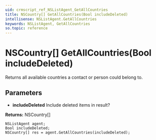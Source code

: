 ```yaml
---
uid: crmscript_ref_NSListAgent_GetAllCountries
title: NSCountry[] GetAllCountries(Bool includeDeleted)
intellisense: NSListAgent.GetAllCountries
keywords: NSListAgent, GetAllCountries
so.topic: reference
---
```


# NSCountry[] GetAllCountries(Bool includeDeleted)

Returns all available countries a contact or person could belong to.

## Parameters

* **includeDeleted** Include deleted items in result?

**Returns:** NSCountry[]

```crmscript
NSListAgent agent;
Bool includeDeleted;
NSCountry[] res = agent.GetAllCountries(includeDeleted);
```

